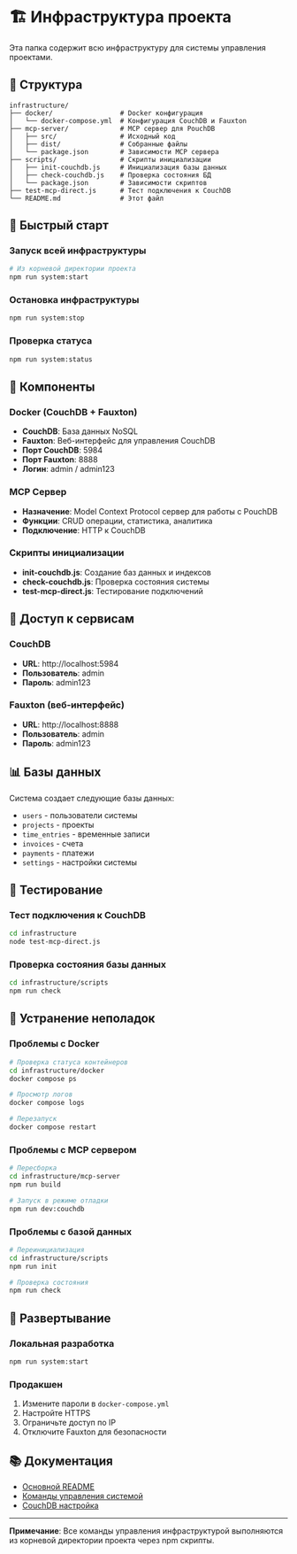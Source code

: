 # 🏗️ Инфраструктура проекта

Эта папка содержит всю инфраструктуру для системы управления проектами.

## 📁 Структура

```
infrastructure/
├── docker/                 # Docker конфигурация
│   └── docker-compose.yml  # Конфигурация CouchDB и Fauxton
├── mcp-server/             # MCP сервер для PouchDB
│   ├── src/                # Исходный код
│   ├── dist/               # Собранные файлы
│   └── package.json        # Зависимости MCP сервера
├── scripts/                # Скрипты инициализации
│   ├── init-couchdb.js     # Инициализация базы данных
│   ├── check-couchdb.js    # Проверка состояния БД
│   └── package.json        # Зависимости скриптов
├── test-mcp-direct.js      # Тест подключения к CouchDB
└── README.md               # Этот файл
```

## 🚀 Быстрый старт

### Запуск всей инфраструктуры
```bash
# Из корневой директории проекта
npm run system:start
```

### Остановка инфраструктуры
```bash
npm run system:stop
```

### Проверка статуса
```bash
npm run system:status
```

## 🔧 Компоненты

### Docker (CouchDB + Fauxton)
- **CouchDB**: База данных NoSQL
- **Fauxton**: Веб-интерфейс для управления CouchDB
- **Порт CouchDB**: 5984
- **Порт Fauxton**: 8888
- **Логин**: admin / admin123

### MCP Сервер
- **Назначение**: Model Context Protocol сервер для работы с PouchDB
- **Функции**: CRUD операции, статистика, аналитика
- **Подключение**: HTTP к CouchDB

### Скрипты инициализации
- **init-couchdb.js**: Создание баз данных и индексов
- **check-couchdb.js**: Проверка состояния системы
- **test-mcp-direct.js**: Тестирование подключений

## 🔐 Доступ к сервисам

### CouchDB
- **URL**: http://localhost:5984
- **Пользователь**: admin
- **Пароль**: admin123

### Fauxton (веб-интерфейс)
- **URL**: http://localhost:8888
- **Пользователь**: admin
- **Пароль**: admin123

## 📊 Базы данных

Система создает следующие базы данных:
- `users` - пользователи системы
- `projects` - проекты
- `time_entries` - временные записи
- `invoices` - счета
- `payments` - платежи
- `settings` - настройки системы

## 🧪 Тестирование

### Тест подключения к CouchDB
```bash
cd infrastructure
node test-mcp-direct.js
```

### Проверка состояния базы данных
```bash
cd infrastructure/scripts
npm run check
```

## 🚨 Устранение неполадок

### Проблемы с Docker
```bash
# Проверка статуса контейнеров
cd infrastructure/docker
docker compose ps

# Просмотр логов
docker compose logs

# Перезапуск
docker compose restart
```

### Проблемы с MCP сервером
```bash
# Пересборка
cd infrastructure/mcp-server
npm run build

# Запуск в режиме отладки
npm run dev:couchdb
```

### Проблемы с базой данных
```bash
# Переинициализация
cd infrastructure/scripts
npm run init

# Проверка состояния
npm run check
```

## 🔄 Развертывание

### Локальная разработка
```bash
npm run system:start
```

### Продакшен
1. Измените пароли в `docker-compose.yml`
2. Настройте HTTPS
3. Ограничьте доступ по IP
4. Отключите Fauxton для безопасности

## 📚 Документация

- [Основной README](../README.md)
- [Команды управления системой](../SYSTEM-COMMANDS.md)
- [CouchDB настройка](../README-COUCHDB.md)

---

**Примечание**: Все команды управления инфраструктурой выполняются из корневой директории проекта через npm скрипты.
